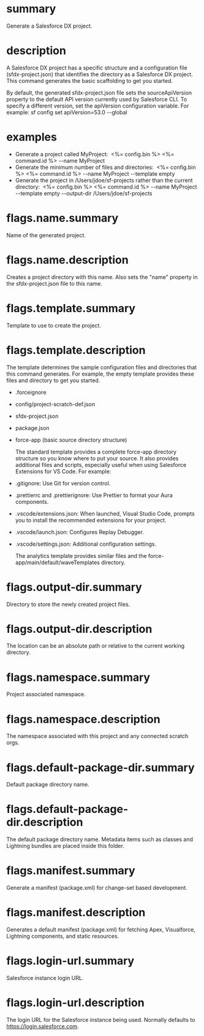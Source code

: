 # summary

Generate a Salesforce DX project.

# description

A Salesforce DX project has a specific structure and a configuration file (sfdx-project.json) that identifies the directory as a Salesforce DX project. This command generates the basic scaffolding to get you started.

By default, the generated sfdx-project.json file sets the sourceApiVersion property to the default API version currently used by Salesforce CLI. To specify a different version, set the apiVersion configuration variable. For example:
sf config set apiVersion=53.0 --global

# examples

- Generate a project called MyProject:
  ​
  <%= config.bin %> <%= command.id %> --name MyProject
  ​
- Generate the minimum number of files and directories:
  ​
  <%= config.bin %> <%= command.id %> --name MyProject --template empty
  ​
- Generate the project in /Users/jdoe/sf-projects rather than the current directory:
  ​
  <%= config.bin %> <%= command.id %> --name MyProject --template empty --output-dir /Users/jdoe/sf-projects

# flags.name.summary

Name of the generated project.

# flags.name.description

Creates a project directory with this name. Also sets the "name" property in the sfdx-project.json file to this name.

# flags.template.summary

Template to use to create the project.

# flags.template.description

The template determines the sample configuration files and directories that this command generates. For example, the empty template provides these files and directory to get you started.

- .forceignore
- config/project-scratch-def.json
- sfdx-project.json
- package.json
- force-app (basic source directory structure)

  The standard template provides a complete force-app directory structure so you know where to put your source. It also provides additional files and scripts, especially useful when using Salesforce Extensions for VS Code. For example:

- .gitignore: Use Git for version control.
- .prettierrc and .prettierignore: Use Prettier to format your Aura components.
- .vscode/extensions.json: When launched, Visual Studio Code, prompts you to install the recommended extensions for your project.
- .vscode/launch.json: Configures Replay Debugger.
- .vscode/settings.json: Additional configuration settings.

  The analytics template provides similar files and the force-app/main/default/waveTemplates directory.

# flags.output-dir.summary

Directory to store the newly created project files.

# flags.output-dir.description

The location can be an absolute path or relative to the current working directory.

# flags.namespace.summary

Project associated namespace.

# flags.namespace.description

The namespace associated with this project and any connected scratch orgs.

# flags.default-package-dir.summary

Default package directory name.

# flags.default-package-dir.description

The default package directory name. Metadata items such as classes and Lightning bundles are placed inside this folder.

# flags.manifest.summary

Generate a manifest (package.xml) for change-set based development.

# flags.manifest.description

Generates a default manifest (package.xml) for fetching Apex, Visualforce, Lightning components, and static resources.

# flags.login-url.summary

Salesforce instance login URL.

# flags.login-url.description

The login URL for the Salesforce instance being used. Normally defaults to https://login.salesforce.com.
